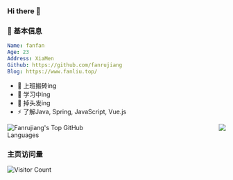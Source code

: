 ### Hi there 👋
### 👲 基本信息

```yaml
Name: fanfan
Age: 23
Address: XiaMen
Github: https://github.com/fanrujiang
Blog: https://www.fanliu.top/
```

- 🔭 上班搬砖ing
- 🌱 学习中ing
- 🤔 掉头发ing
- ⚡ 了解Java, Spring, JavaScript, Vue.js



<div style="display: flex; justify-content: space-between;"> 
  <img src="https://github-readme-stats.vercel.app/api/top-langs/?username=fanrujiang&layout=compact&theme=tokyonight" alt="Fanrujiang's Top GitHub Languages" style="max-width: 45%;"> 
  <img src="https://github-readme-stats.vercel.app/api?username=fanrujiang&show_icons=true&theme=transparent" style="max-width: 45%;">
</div>

### 主页访问量 
![Visitor Count](https://profile-counter.glitch.me/fanrujiang/count.svg)

